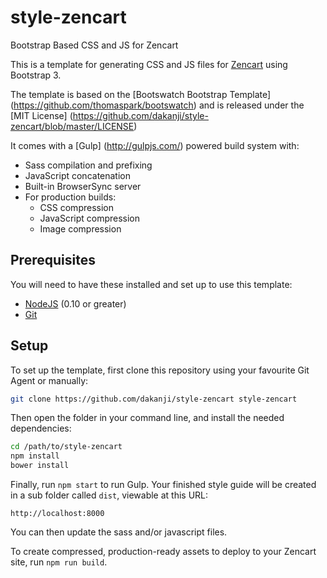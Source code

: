 # style-zencart
Bootstrap Based CSS and JS for Zencart

This is a template for generating CSS and JS files for [Zencart](http://http://www.zen-cart.com) using Bootstrap 3.

The template is based on the [Bootswatch Bootstrap Template] (https://github.com/thomaspark/bootswatch) and is released under the [MIT License] (https://github.com/dakanji/style-zencart/blob/master/LICENSE)

It comes with a [Gulp] (http://gulpjs.com/) powered build system with:
- Sass compilation and prefixing
- JavaScript concatenation
- Built-in BrowserSync server
- For production builds:
  - CSS compression
  - JavaScript compression
  - Image compression

## Prerequisites

You will need to have these installed and set up to use this template:

- [NodeJS](https://nodejs.org/en/) (0.10 or greater)
- [Git](https://git-scm.com/)

## Setup

To set up the template, first clone this repository using your favourite Git Agent or manually:

```bash
git clone https://github.com/dakanji/style-zencart style-zencart
```

Then open the folder in your command line, and install the needed dependencies:

```bash
cd /path/to/style-zencart
npm install
bower install
```

Finally, run `npm start` to run Gulp. Your finished style guide will be created in a sub folder called `dist`, viewable at this URL:

```
http://localhost:8000
```

You can then update the sass and/or javascript files.

To create compressed, production-ready assets to deploy to your Zencart site, run `npm run build`.
